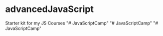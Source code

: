 # advancedJavaScript
Starter kit for my JS Courses
"# JavaScriptCamp" 
"# JavaScriptCamp" 
"# JavaScriptCamp" 
